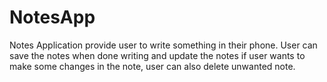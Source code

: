 # NotesApp
Notes Application provide user to write something in their phone. User can save the notes when done writing and update the notes if user wants to make some changes in the note, user can also delete unwanted note.
